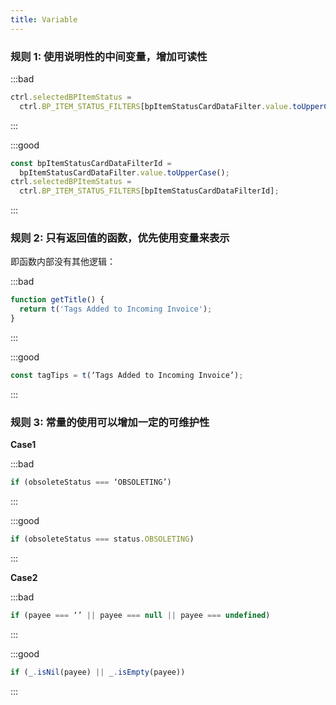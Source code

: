 ```yaml
---
title: Variable
---
```


### 规则 1: 使用说明性的中间变量，增加可读性

:::bad

```js
ctrl.selectedBPItemStatus =
  ctrl.BP_ITEM_STATUS_FILTERS[bpItemStatusCardDataFilter.value.toUpperCase()];
```

:::

:::good

```js
const bpItemStatusCardDataFilterId =
  bpItemStatusCardDataFilter.value.toUpperCase();
ctrl.selectedBPItemStatus =
  ctrl.BP_ITEM_STATUS_FILTERS[bpItemStatusCardDataFilterId];
```

:::

### 规则 2: 只有返回值的函数，优先使用变量来表示

即函数内部没有其他逻辑：

:::bad

```js
function getTitle() {
  return t('Tags Added to Incoming Invoice');
}
```

:::

:::good

```js
const tagTips = t(‘Tags Added to Incoming Invoice’);
```

:::

### 规则 3: 常量的使用可以增加一定的可维护性

**Case1**

:::bad

```js
if (obsoleteStatus === ‘OBSOLETING’)
```

:::

:::good

```js
if (obsoleteStatus === status.OBSOLETING)
```

:::

**Case2**

:::bad

```js
if (payee === ‘’ || payee === null || payee === undefined)
```

:::

:::good

```js
if (_.isNil(payee) || _.isEmpty(payee))
```

:::
